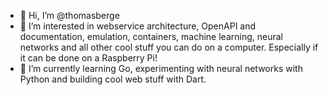 - 👋 Hi, I’m @thomasberge
- 👀 I’m interested in webservice architecture, OpenAPI and documentation, emulation, containers, machine learning, neural networks and all other cool stuff you can do on a computer. Especially if it can be done on a Raspberry Pi!
- 🌱 I’m currently learning Go, experimenting with neural networks with Python and building cool web stuff with Dart.

<!---
thomasberge/thomasberge is a ✨ special ✨ repository because its `README.md` (this file) appears on your GitHub profile.
You can click the Preview link to take a look at your changes.
--->
